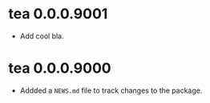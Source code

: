 <!-- NEWS.md is maintained by https://cynkra.github.io/fledge, do not edit -->

# tea 0.0.0.9001

* Add cool bla.


# tea 0.0.0.9000

* Addded a `NEWS.md` file to track changes to the package.
